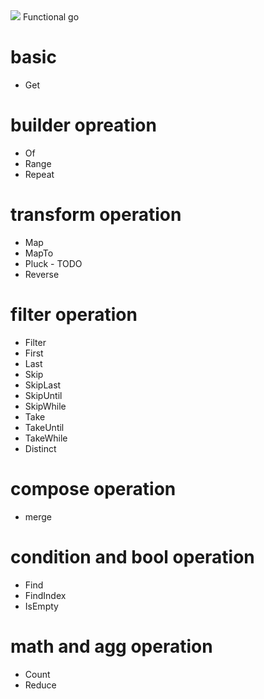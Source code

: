 <img src="https://travis-ci.org/dangerous1990/functional-go.svg?branch=master">
Functional go 

# basic
* Get

# builder opreation
* Of
* Range
* Repeat



# transform operation
* Map 
* MapTo 
* Pluck - TODO
* Reverse

# filter operation
* Filter
* First
* Last
* Skip
* SkipLast
* SkipUntil
* SkipWhile
* Take
* TakeUntil
* TakeWhile
* Distinct

# compose operation
* merge

# condition and bool operation
* Find
* FindIndex
* IsEmpty

# math and agg operation
* Count
* Reduce


